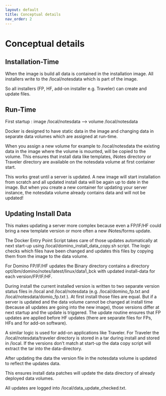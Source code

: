 ```yaml
---
layout: default
title: Conceptual details
nav_order: 2
---
```

# Conceptual details

## Installation-Time

When the image is build all data is contained in the installation image.
All installers write to the /local/notesdata which is part of the image.

So all installers (FP, HF, add-on installer e.g. Traveler) can create and update files.

## Run-Time

First startup :  image /local/notesdata --> volume /local/notesdata

Docker is designed to have static data in the image and changing data in separate data volumes which are assigned at run-time.

When you assign a new volume for example to /local/notesdata the existing data in the image where the volume is mounted, will be copied to the volume.
This ensures that install data like templates, iNotes directory or Traveler directory are available on the notesdata volume at first container start.

This works great until a server is updated. A new image will start installation from scratch and all updated install data will be again up to date in the image.
But when you create a new container for updating your server instance, the notesdata volume already contains data and will not be updated!

## Updating Install Data

This makes updating a server more complex because even a FP/IF/HF could bring a new template version or more often a new iNotes/forms update.

The Docker Entry Point Script takes care of those updates automatically at next start-up using /local/domino_install_data_copy.sh script.
The logic checks which files have been changed and updates this files by copying them from the image to the data volume.

For Domino FP/IF/HF updates the Binary directory contains a directory opt/ibm/domino/notes/latest/linux/data1_bck  with updated install-data for each version/FP/IF/HF.

During install the current installed version is written to two separate version status files in /local and /local/notesdata (e.g. /local/domino_fp.txt and /local/notesdata/domio_fp.txt ).
At first install those files are equal. But if a server is updated and the data volume cannot be changed at install time (because all updates are going into the new image), those versions differ at next startup and the update is triggered.
The update routine ensures that FP updates are applied before HF updates (there are separate files for FPs, HFs and for add-on software).

A similar logic is used for add-on applications like Traveler. For Traveler the /local/notesdata/traveler directory is stored in a tar during install and stored in /local.
If the versions don't match at start-up the data copy script will extract the tar into the data-directory.

After updating the data the version file in the notesdata volume is updated to reflect the updates data.

This ensures install data patches will update the data directory of already deployed data volumes.

All updates are logged into /local/data_update_checked.txt. 
